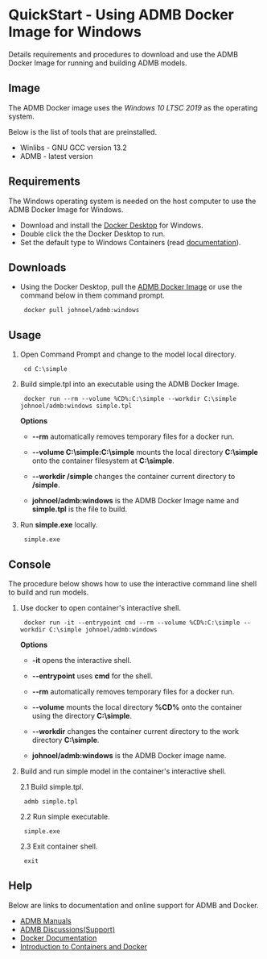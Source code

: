 QuickStart - Using ADMB Docker Image for Windows
================================================

Details requirements and procedures to download and use the ADMB Docker Image for running and building ADMB models.

Image
-----

The ADMB Docker image uses the *Windows 10 LTSC 2019* as the operating system.

Below is the list of tools that are preinstalled.

* Winlibs - GNU GCC version 13.2 
* ADMB - latest version

Requirements
------------

The Windows operating system is needed on the host computer to use the ADMB Docker Image for Windows.

* Download and install the [Docker Desktop](https://www.docker.com/products/docker-desktop/) for Windows.
* Double click the the Docker Desktop to run.
* Set the default type to Windows Containers (read [documentation](https://learn.microsoft.com/en-us/virtualization/windowscontainers/quick-start/set-up-environment?tabs=dockerce#install-the-container-runtime)).

Downloads
---------

* Using the Docker Desktop, pull the [ADMB Docker Image](https://hub.docker.com/r/johnoel/admb/) or use the command below in them command prompt.

       docker pull johnoel/admb:windows

Usage
-----

1. Open Command Prompt and change to the model local directory.

        cd C:\simple

2. Build simple.tpl into an executable using the ADMB Docker Image.

        docker run --rm --volume %CD%:C:\simple --workdir C:\simple johnoel/admb:windows simple.tpl

    **Options**

    * **--rm** automatically removes temporary files for a docker run.

    * **--volume C:\simple:C:\simple** mounts the local directory **C:\simple** onto the container filesystem at **C:\simple**.

    * **--workdir /simple** changes the container current directory to **/simple**. 

    * **johnoel/admb:windows** is the ADMB Docker Image name and **simple.tpl** is the file to build.

3. Run **simple.exe** locally.

        simple.exe

Console
-------

The procedure below shows how to use the interactive command line shell to build and run models.

1. Use docker to open container's interactive shell.

        docker run -it --entrypoint cmd --rm --volume %CD%:C:\simple --workdir C:\simple johnoel/admb:windows

    **Options**

    * **-it** opens the interactive shell.

    * **--entrypoint** uses **cmd** for the shell.

    * **--rm** automatically removes temporary files for a docker run.

    * **--volume** mounts the local directory **%CD%** onto the container using the  directory **C:\simple**.

    * **--workdir** changes the container current directory to the work directory **C:\simple**. 

    * **johnoel/admb:windows** is the ADMB Docker image name.

2. Build and run simple model in the container's interactive shell.
    
      2.1 Build simple.tpl.

        admb simple.tpl

      2.2 Run simple executable.

        simple.exe

      2.3 Exit container shell.

        exit

Help
----

Below are links to documentation and online support for ADMB and Docker.

* [ADMB Manuals](https://www.admb-project.org/docs/manuals/)
* [ADMB Discussions(Support)](https://github.com/admb-project/admb/discussions)
* [Docker Documentation](https://docs.docker.com/)
* [Introduction to Containers and Docker](https://learn.microsoft.com/en-us/dotnet/architecture/microservices/container-docker-introduction/)
